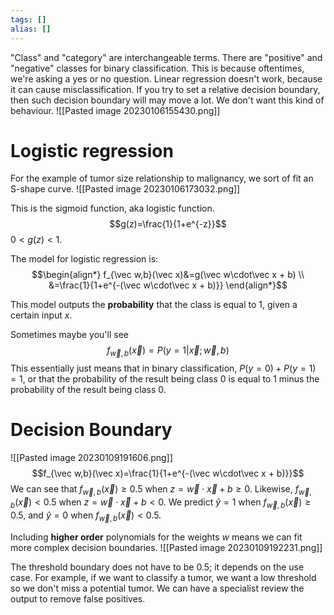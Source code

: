 ```yaml
---
tags: []
alias: []
---
```

"Class" and "category" are interchangeable terms. 
There are "positive" and "negative" classes for binary classification. This is because oftentimes, we're asking a yes or no question.
Linear regression doesn't work, because it can cause misclassification. If you try to set a relative decision boundary, then such decision boundary will may move a lot. We don't want this kind of behaviour. 
![[Pasted image 20230106155430.png]]

# Logistic regression
For the example of tumor size relationship to malignancy, we sort of fit an S-shape curve. 
![[Pasted image 20230106173032.png]]

This is the sigmoid function, aka logistic function. 
$$g(z)=\frac{1}{1+e^{-z}}$$
$0<g(z)<1$. 

The model for logistic regression is:
$$\begin{align*}
f_{\vec w,b}(\vec x)&=g(\vec w\cdot\vec x + b) \\
&=\frac{1}{1+e^{-(\vec w\cdot\vec x + b)}}
\end{align*}$$

This model outputs the **probability** that the class is equal to 1, given a certain input $x$. 

Sometimes maybe you'll see
$$f_{\vec w,b}(\vec x)=P(y=1|\vec x;\vec w,b)$$
This essentially just means that in binary classification, $P(y=0)+P(y=1)=1$, or that the probability of the result being class 0 is equal to 1 minus the probability of the result being class 0.

# Decision Boundary
![[Pasted image 20230109191606.png]]
$$f_{\vec w,b}(\vec x)=\frac{1}{1+e^{-(\vec w\cdot\vec x + b)}}$$
We can see that $f_{\vec w,b}(\vec x)\geq 0.5$ when $z=\vec w\cdot\vec x+b\geq 0$. 
Likewise, $f_{\vec w,b}(\vec x)< 0.5$ when $z=\vec w\cdot\vec x+b< 0$.
We predict $\hat y=1$ when $f_{\vec w,b}(\vec x)\geq 0.5$, and $\hat y=0$ when $f_{\vec w,b}(\vec x)< 0.5$.

Including **higher order** polynomials for the weights $w$ means we can fit more complex decision boundaries. 
![[Pasted image 20230109192231.png]]

The threshold boundary does not have to be 0.5; it depends on the use case. For example, if we want to classify a tumor, we want a low threshold so we don't miss a potential tumor. We can have a specialist review the output to remove false positives. 